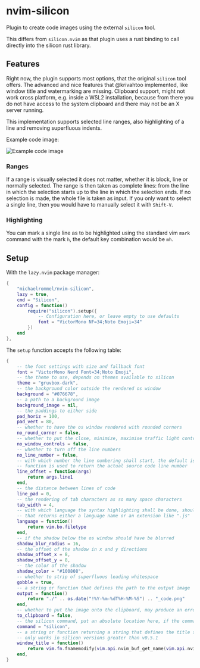 # nvim-silicon

Plugin to create code images using the external `silicon` tool.

This differs from `silicon.nvim` as that plugin uses a rust binding to call directly into the silicon rust library.

## Features

Right now, the plugin supports most options, that the original `silicon` tool offers. The advanced and nice features that @krivahtoo implemented, like window title and watermarking are missing. Clipboard support, might not work cross platform, e.g. inside a WSL2 installation, because from there you do not have access to the system clipboard and there may not be an X server running.

This implementation supports selected line ranges, also highlighting of a line and removing superfluous indents.

Example code image:

![Example code image](https://raw.githubusercontent.com/michaelrommel/nvim-silicon/main/assets/2023-05-04T15-15-04_code.png)

### Ranges

If a range is visually selected it does not matter, whether it is block, line or normally selected. The range is then taken as complete lines: from the line in which the selection starts up to the line in which the selection ends.
If no selection is made, the whole file is taken as input. If you only want to select a single line, then you would have to manually select it with `Shift-V`.

### Highlighting

You can mark a single line as to be highlighted using the standard vim `mark` command with the mark `h`, the default key combination would be `mh`.

## Setup

With the `lazy.nvim` package manager:

```lua
{
	"michaelrommel/nvim-silicon",
	lazy = true,
	cmd = "Silicon",
	config = function()
		require("silicon").setup({
			-- Configuration here, or leave empty to use defaults
			font = "VictorMono NF=34;Noto Emoji=34"
		})
	end
},
```

The `setup` function accepts the following table:

```lua
{
	-- the font settings with size and fallback font
	font = "VictorMono Nerd Font=34;Noto Emoji",
	-- the theme to use, depends on themes available to silicon
	theme = "gruvbox-dark",
	-- the background color outside the rendered os window
	background = "#076678",
	-- a path to a background image
	background_image = nil,
	-- the paddings to either side
	pad_horiz = 100,
	pad_vert = 80,
	-- whether to have the os window rendered with rounded corners
	no_round_corner = false,
	-- whether to put the close, minimize, maximise traffic light controls on the border
	no_window_controls = false,
	-- whether to turn off the line numbers
	no_line_number = false,
	-- with which number the line numbering shall start, the default is 1, but here a
	-- function is used to return the actual source code line number
	line_offset = function(args)
		return args.line1
	end,
	-- the distance between lines of code
	line_pad = 0,
	-- the rendering of tab characters as so many space characters
	tab_width = 4,
	-- with which language the syntax highlighting shall be done, should be a function
	-- that returns either a language name or an extension like ".js"
	language = function()
		return vim.bo.filetype
	end,
	-- if the shadow below the os window should have be blurred
	shadow_blur_radius = 16,
	-- the offset of the shadow in x and y directions
	shadow_offset_x = 8,
	shadow_offset_y = 8,
	-- the color of the shadow
	shadow_color = "#100808",
	-- whether to strip of superfluous leading whitespace
	gobble = true,
	-- a string or function that defines the path to the output image
	output = function()
		return "./" .. os.date("!%Y-%m-%dT%H-%M-%S") .. "_code.png"
	end,
	-- whether to put the image onto the clipboard, may produce an error if run on WSL2
	to_clipboard = false,
	-- the silicon command, put an absolute location here, if the command is not in your PATH
	command = "silicon",
	-- a string or function returning a string that defines the title showing in the image
	-- only works in silicon versions greater than v0.5.1
	window_title = function()
		return vim.fn.fnamemodify(vim.api.nvim_buf_get_name(vim.api.nvim_get_current_buf()), ":t")
	end,
}
```
